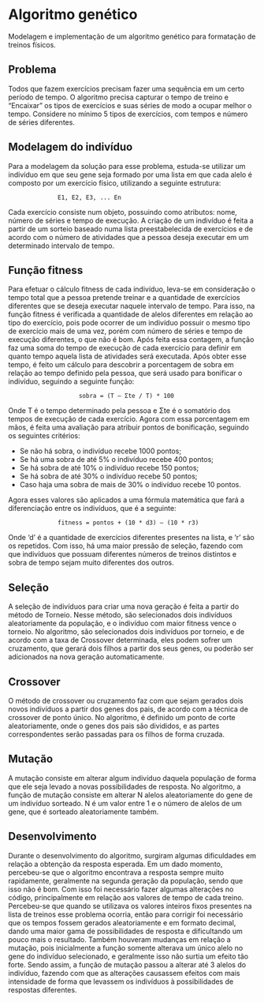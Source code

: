 # Algoritmo genético
Modelagem e implementação de um algoritmo genético para formatação de treinos físicos.

## Problema
Todos que fazem exercícios precisam fazer uma sequência em um certo período de tempo. O algoritmo precisa capturar o tempo de treino e “Encaixar” os tipos de exercícios e suas séries de modo a ocupar melhor o tempo. Considere no mínimo 5 tipos de exercícios, com tempos e número de séries diferentes.

## Modelagem do indivíduo
Para a modelagem da solução para esse problema, estuda-se utilizar um indivíduo em que seu gene seja formado por uma lista em que cada alelo é composto por um exercício físico, utilizando a seguinte estrutura:

                  E1, E2, E3, ... En
      
Cada exercício consiste num objeto, possuindo como atributos: nome, número de séries e tempo de execução. A criação de um indivíduo é feita a partir de um sorteio baseado numa lista preestabelecida de exercícios e de acordo com o número de atividades que a pessoa deseja executar em um determinado intervalo de tempo.

## Função fitness
Para efetuar o cálculo fitness de cada indivíduo, leva-se em consideração o tempo total que a pessoa pretende treinar e a quantidade de exercícios diferentes que se deseja executar naquele intervalo de tempo. Para isso, na função fitness é verificada a quantidade de alelos diferentes em relação ao tipo do exercício, pois pode ocorrer de um indivíduo possuir o mesmo tipo de exercício mais de uma vez, porém com número de séries e tempo de execução diferentes, o que não é bom. Após feita essa contagem, a função faz uma soma do tempo de execução de cada exercício para definir em quanto tempo aquela lista de atividades será executada. Após obter esse tempo, é feito um cálculo para descobrir a porcentagem de sobra em relação ao tempo definido pela
pessoa, que será usado para bonificar o indivíduo, seguindo a seguinte função:

                        sobra = (T – Σte / T) * 100

Onde T é o tempo determinado pela pessoa e Σte é o somatório dos tempos de execução de cada exercício. Agora com essa porcentagem em mãos, é feita uma avaliação para atribuir pontos de bonificação, seguindo os seguintes critérios:

- Se não há sobra, o indivíduo recebe 1000 pontos;
- Se há uma sobra de até 5% o indivíduo recebe 400 pontos;
- Se há sobra de até 10% o indivíduo recebe 150 pontos;
- Se há sobra de até 30% o indivíduo recebe 50 pontos;
- Caso haja uma sobra de mais de 30% o indivíduo recebe 10 pontos.

Agora esses valores são aplicados a uma fórmula matemática que fará a diferenciação entre os indivíduos, que é a seguinte:

                  fitness = pontos + (10 * d3) – (10 * r3)

Onde ‘d’ é a quantidade de exercícios diferentes presentes na lista, e ‘r’ são os repetidos. Com isso, há uma maior pressão de seleção, fazendo com que indivíduos que possuam diferentes números de treinos distintos e sobra de tempo sejam muito diferentes dos outros.

## Seleção
A seleção de indivíduos para criar uma nova geração é feita a partir do método de Torneio. Nesse método, são selecionados dois indivíduos aleatoriamente da população, e o indivíduo com maior fitness vence o torneio. No algoritmo, são selecionados dois indivíduos por torneio, e de acordo com a taxa de Crossover determinada, eles podem sofrer um cruzamento, que gerará dois filhos a partir dos seus genes, ou poderão ser adicionados na nova geração automaticamente.

## Crossover
O método de crossover ou cruzamento faz com que sejam gerados dois novos indivíduos a partir dos genes dos pais, de acordo com a técnica de crossover de ponto único. No algoritmo, é definido um ponto de corte aleatoriamente, onde o genes dos pais são divididos, e as partes correspondentes serão passadas para os filhos de forma cruzada.

## Mutação
A mutação consiste em alterar algum indivíduo daquela população de forma que ele seja levado a novas possibilidades de resposta. No algoritmo, a função de mutação consiste em alterar N alelos aleatoriamente do gene de um indivíduo sorteado. N é um valor entre 1 e o número de alelos de um gene, que é sorteado aleatoriamente também.

## Desenvolvimento
Durante o desenvolvimento do algoritmo, surgiram algumas dificuldades em relação a obtenção da resposta esperada. Em um dado momento, percebeu-se que o algoritmo encontrava a resposta sempre muito rapidamente, geralmente na segunda geração da população, sendo que isso não é bom. Com isso foi necessário fazer algumas alterações no código, principalmente em relação aos valores de tempo de cada treino. Percebeu-se que quando se utilizava os valores inteiros fixos presentes na lista de treinos esse problema
ocorria, então para corrigir foi necessário que os tempos fossem gerados aleatoriamente e em formato decimal, dando uma maior  gama de possibilidades de resposta e dificultando um pouco mais o resultado. Também houveram mudanças em relação a mutação, pois inicialmente a função somente alterava um único alelo no gene do indivíduo selecionado, e geralmente isso não surtia um efeito tão forte. Sendo assim, a função de mutação passou a alterar até 3 alelos do indivíduo, fazendo com que as alterações causassem efeitos com mais intensidade de forma que levassem os indivíduos à possibilidades de respostas diferentes.

